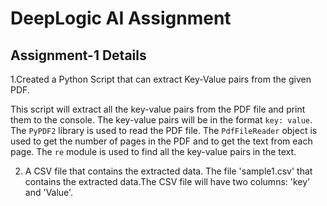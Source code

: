 # DeepLogic AI Assignment

## Assignment-1 Details

1.Created a Python Script that can extract Key-Value pairs from the given PDF.

This script will extract all the key-value pairs from the PDF file and print them to the console. The key-value pairs will be in the format `key: value`.
The `PyPDF2` library is used to read the PDF file. The `PdfFileReader` object is used to get the number of pages in the PDF and to get the text from each page. The `re` module is used to find all the key-value pairs in the text.

2. A CSV file that contains the extracted data.
   The file 'sample1.csv' that contains the extracted data.The CSV file will have two columns: 'key' and 'Value'. 

